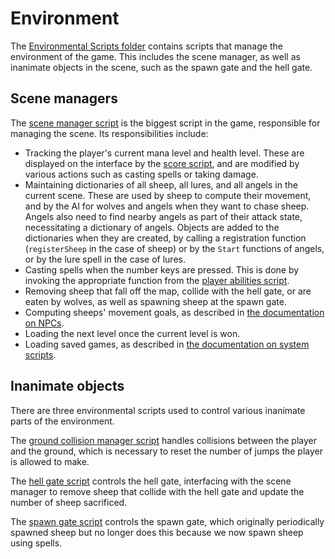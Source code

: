 # Environment

The <a href='https://github.com/leonl0000/LucysLuckyLambs/tree/master/prototypes/Quick%20Prototype/Assets/Scripts/Environmental%20Scripts'>Environmental Scripts folder</a> contains scripts that manage the environment of the game. This includes the scene manager, as well as inanimate objects in the scene, such as the spawn gate and the hell gate.

## Scene managers

The <a href='https://github.com/leonl0000/LucysLuckyLambs/blob/master/prototypes/Quick%20Prototype/Assets/Scripts/Environmental%20Scripts/hellSceneManager.cs'>scene manager script</a> is the biggest script in the game, responsible for managing the scene. Its responsibilities include:

* Tracking the player's current mana level and health level. These are displayed on the interface by the <a href='https://github.com/leonl0000/LucysLuckyLambs/blob/master/prototypes/Quick%20Prototype/Assets/Scripts/UI%20Scripts/scoreScript.cs'>score script</a>, and are modified by various actions such as casting spells or taking damage.
* Maintaining dictionaries of all sheep, all lures, and all angels in the current scene. These are used by sheep to compute their movement, and by the AI for wolves and angels when they want to chase sheep. Angels also need to find nearby angels as part of their attack state, necessitating a dictionary of angels. Objects are added to the dictionaries when they are created, by calling a registration function (`registerSheep` in the case of sheep) or by the `Start` functions of angels, or by the lure spell in the case of lures.
* Casting spells when the number keys are pressed. This is done by invoking the appropriate function from the  <a href='https://github.com/leonl0000/LucysLuckyLambs/blob/master/prototypes/Quick%20Prototype/Assets/Scripts/Player%20Scripts/Abilities.cs'>player abilities script</a>.
* Removing sheep that fall off the map, collide with the hell gate, or are eaten by wolves, as well as spawning sheep at the spawn gate.
* Computing sheeps' movement goals, as described in <a href="https://github.com/leonl0000/LucysLuckyLambs/blob/master/Documentation/NPCs.md">the documentation on NPCs</a>.
* Loading the next level once the current level is won.
* Loading saved games, as described in <a href="https://github.com/leonl0000/LucysLuckyLambs/blob/master/Documentation/System.md">the documentation on system scripts</a>.


## Inanimate objects

There are three environmental scripts used to control various inanimate parts of the environment.

The <a href='https://github.com/leonl0000/LucysLuckyLambs/blob/master/prototypes/Quick%20Prototype/Assets/Scripts/Environmental%20Scripts/CollisionManager_Ground.cs'>ground collision manager script</a> handles collisions between the player and the ground, which is necessary to reset the number of jumps the player is allowed to make.

The <a href='https://github.com/leonl0000/LucysLuckyLambs/blob/master/prototypes/Quick%20Prototype/Assets/Scripts/Environmental%20Scripts/hellgateScript.cs'>hell gate script</a> controls the hell gate, interfacing with the scene manager to remove sheep that collide with the hell gate and update the number of sheep sacrificed.

The <a href='https://github.com/leonl0000/LucysLuckyLambs/blob/master/prototypes/Quick%20Prototype/Assets/Scripts/Environmental%20Scripts/spawnGateScript.cs'>spawn gate script</a> controls the spawn gate, which originally periodically spawned sheep but no longer does this because we now spawn sheep using spells.
